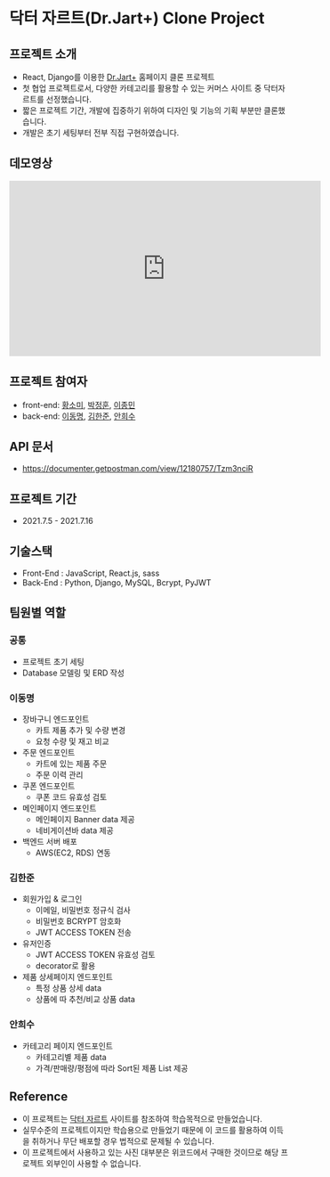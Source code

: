# 닥터 자르트(Dr.Jart+) Clone Project

## 프로젝트 소개
- React, Django를 이용한 [Dr.Jart+](https://us.drjart.com) 홈페이지 클론 프로젝트
- 첫 협업 프로젝트로서, 다양한 카테고리를 활용할 수 있는 커머스 사이트 중 닥터자르트를 선정했습니다.
- 짧은 프로젝트 기간, 개발에 집중하기 위하여 디자인 및 기능의 기획 부분만 클론했습니다.
- 개발은 초기 세팅부터 전부 직접 구현하였습니다.

## 데모영상
<iframe width="560" height="315" src="https://www.youtube.com/embed/lqHxD3Zq770" title="YouTube video player" frameborder="0" allow="accelerometer; autoplay; clipboard-write; encrypted-media; gyroscope; picture-in-picture" allowfullscreen></iframe>

## 프로젝트 참여자
- front-end: [황소미](https://github.com/somangoi), [박정훈](https://github.com/Junghoon-P), [이종민](https://github.com/sui3422)
- back-end: [이동명](https://github.com/dom-lee), [김한준](https://github.com/hanjkim10), [안희수](https://github.com/heesu-ahn)
 
## API 문서
- https://documenter.getpostman.com/view/12180757/Tzm3nciR

## 프로젝트 기간
- 2021.7.5 - 2021.7.16

## 기술스택
- Front-End : JavaScript, React.js, sass
- Back-End : Python, Django, MySQL, Bcrypt, PyJWT

## 팀원별 역할
### 공통
- 프로젝트 초기 세팅
- Database 모델링 및 ERD 작성

### 이동명
* 장바구니 엔드포인트
  - 카트 제품 추가 및 수량 변경
  - 요청 수량 및 재고 비교
* 주문 엔드포인트
  - 카트에 있는 제품 주문
  - 주문 이력 관리
* 쿠폰 엔드포인트
  - 쿠폰 코드 유효성 검토
* 메인페이지 엔드포인트
  - 메인페이지 Banner data 제공
  - 네비게이션바 data 제공
* 백엔드 서버 배포
  - AWS(EC2, RDS) 연동

### 김한준
* 회원가입 & 로그인
  - 이메일, 비밀번호 정규식 검사
  - 비밀번호 BCRYPT 암호화
  - JWT ACCESS TOKEN 전송
* 유저인증
  - JWT ACCESS TOKEN 유효성 검토
  - decorator로 활용
* 제품 상세페이지 엔드포인트
  - 특정 상품 상세 data
  - 상품에 따 추천/비교 상품 data

### 안희수
* 카테고리 페이지 엔드포인트
  - 카테고리별 제품 data
  - 가격/판매량/평점에 따라 Sort된 제품 List 제공


## Reference
- 이 프로젝트는 [닥터 자르트](https://us.drjart.com) 사이트를 참조하여 학습목적으로 만들었습니다.
- 실무수준의 프로젝트이지만 학습용으로 만들었기 때문에 이 코드를 활용하여 이득을 취하거나 무단 배포할 경우 법적으로 문제될 수 있습니다.
- 이 프로젝트에서 사용하고 있는 사진 대부분은 위코드에서 구매한 것이므로 해당 프로젝트 외부인이 사용할 수 없습니다.
